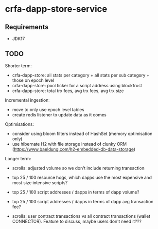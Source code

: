 # crfa-dapp-store-service

## Requirements
- JDK17

## TODO
Shorter term:
- crfa-dapp-store: all stats per category + all stats per sub category + those on epoch level
- crfa-dapp-store: pool ticker for a script address using blockfrost
- crfa-dapp-store: total trx fees, avg trx fees, avg trx size

Incremental ingestion:
- move to only use epoch level tables
- create redis listener to update data as it comes

Optimisations:
- consider using bloom filters instead of HashSet (memory optimisation only)
- use hibernate H2 with file storage instead of clunky ORM (https://www.baeldung.com/h2-embedded-db-data-storage)

Longer term:
- scrolls: adjusted volume so we don't include returning transaction
- top 25 / 100 resource hogs, which dapps use the most expensive and most size intensive scripts?
- top 25 / 100 script addresses / dapps in terms of dapp volume?
- top 25 / 100 script addresses / dapps in terms of dapp avg transaction fee?

- scrolls: user contract transactions vs all contract transactions (wallet CONNECTOR). Feature to discuss, maybe users don't need it???